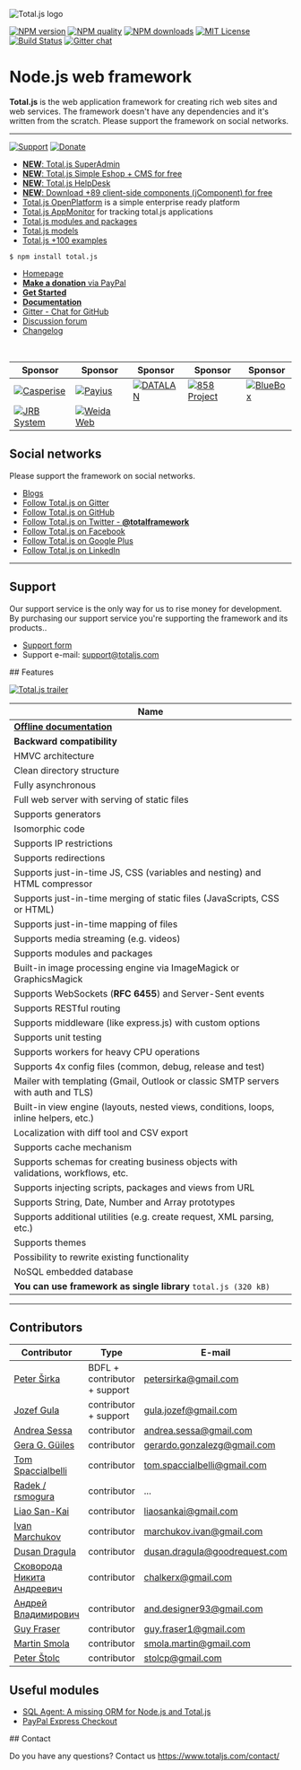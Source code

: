![Total.js logo](https://www.totaljs.com/img/logo-signature.png)

[![NPM version][npm-version-image]][npm-url] [![NPM quality][npm-quality]](http://packagequality.com/#?package=total.js) [![NPM downloads][npm-downloads-image]][npm-url] [![MIT License][license-image]][license-url] [![Build Status][travis-image]][travis-url] [![Gitter chat](https://badges.gitter.im/totaljs/framework.png)](https://gitter.im/totaljs/framework)

Node.js web framework
=====================

__Total.js__ is the web application framework for creating rich web sites and web services. The framework doesn't have any dependencies and it's written from the scratch. Please support the framework on social networks.

---

[![Support](https://www.totaljs.com/img/button-support.png?v=1)](https://www.totaljs.com/support/) [![Donate](https://www.totaljs.com/img/button-donate.png)](https://www.totaljs.com/#make-a-donation)

- [__NEW__: Total.js SuperAdmin](https://www.totaljs.com/superadmin/)
- [__NEW__: Total.js Simple Eshop + CMS for free](http://www.totaljs.com/eshop/)
- [__NEW__: Total.js HelpDesk](https://www.totaljs.com/helpdesk/)
- [__NEW__: Download +89 client-side components (jComponent) for free](https://www.componentator.com)
- [Total.js OpenPlatform](https://www.totaljs.com/openplatform/) is a simple enterprise ready platform
- [Total.js AppMonitor](https://www.totaljs.com/monitor/) for tracking total.js applications
- [Total.js modules and packages](https://github.com/totaljs/modules)
- [Total.js models](https://github.com/totaljs/models)
- [Total.js +100 examples](https://github.com/totaljs/examples)

```
$ npm install total.js
```

- [Homepage](http://www.totaljs.com)
- [__Make a donation__ via PayPal](http://www.totaljs.com/#make-a-donation)
- [__Get Started__](http://www.totaljs.com/get-started/)
- [__Documentation__](http://docs.totaljs.com)
- [Gitter - Chat for GitHub](https://gitter.im/totaljs/framework)
- [Discussion forum](https://groups.google.com/forum/#!forum/totaljs)
- [Changelog](https://github.com/totaljs/framework/blob/master/changes.txt)

&nbsp;

| Sponsor | Sponsor | Sponsor | Sponsor | Sponsor |
|------|------|------|------|------|
| [![Casperise](https://www.totaljs.com/img/logo-casperise.png)](https://www.casperise.com/) | [![Payius](https://www.totaljs.com/img/logo-payius.png)](http://www.payius.com) | [![DATALAN](https://www.totaljs.com/img/logo-datalan.png)](http://www.datalan.sk) | [![858 Project](https://www.totaljs.com/img/logo-858.png)](http://www.858project.com) | [![BlueBox](https://www.totaljs.com/img/logo-bluebox.png)](http://www.bbox.es/) |
| [![JRB System](https://www.totaljs.com/img/logo-jrbsystem.png)](http://www.jrbsystem.com/) | [![Weida Web](https://www.totaljs.com/img/logo-weidaweb.png)](https://www.weidaweb.com/) | |

## Social networks

Please support the framework on social networks.

- [Blogs](https://bufferwall.com/explore/?tag=total.js)
- [Follow Total.js on Gitter](https://gitter.im/totaljs/framework)
- [Follow Total.js on GitHub](https://github.com/totaljs/framework)
- [Follow Total.js on Twitter - __@totalframework__](https://twitter.com/totalframework)
- [Follow Total.js on Facebook](https://www.facebook.com/totaljs.web.framework)
- [Follow Total.js on Google Plus](https://plus.google.com/u/0/113175077493180148081/posts)
- [Follow Total.js on LinkedIn](https://www.linkedin.com/groups/totaljs-8109884)

---

## Support

Our support service is the only way for us to rise money for development. By purchasing our support
service you're supporting the framework and its products..

- [Support form](http://www.totaljs.com/support/)
- Support e-mail: <support@totaljs.com>

## Features

[![Total.js trailer](https://www.totaljs.com/img/github-video.png)](https://vimeo.com/134131056)

| Name |
|------|
| [__Offline documentation__](http://docs.totaljs.com) |
| __Backward compatibility__ |
| HMVC architecture |
| Clean directory structure |
| Fully asynchronous |
| Full web server with serving of static files |
| Supports generators |
| Isomorphic code |
| Supports IP restrictions |
| Supports redirections |
| Supports just-in-time JS, CSS (variables and nesting) and HTML compressor |
| Supports just-in-time merging of static files (JavaScripts, CSS or HTML) |
| Supports just-in-time mapping of files |
| Supports media streaming (e.g. videos) |
| Supports modules and packages |
| Built-in image processing engine via ImageMagick or GraphicsMagick |
| Supports WebSockets (__RFC 6455__) and Server-Sent events |
| Supports RESTful routing |
| Supports middleware (like express.js) with custom options |
| Supports unit testing |
| Supports workers for heavy CPU operations |
| Supports 4x config files (common, debug, release and test) |
| Mailer with templating (Gmail, Outlook or classic SMTP servers with auth and TLS) |
| Built-in view engine (layouts, nested views, conditions, loops, inline helpers, etc.) |
| Localization with diff tool and CSV export |
| Supports cache mechanism |
| Supports schemas for creating business objects with validations, workflows, etc. |
| Supports injecting scripts, packages and views from URL |
| Supports String, Date, Number and Array prototypes |
| Supports additional utilities (e.g. create request, XML parsing, etc.) |
| Supports themes |
| Possibility to rewrite existing functionality |
| NoSQL embedded database |
| __You can use framework as single library__ `total.js (320 kB)` |

---

## Contributors

| Contributor | Type | E-mail |
|-------------|------|--------|
| [Peter Širka](https://github.com/JozefGula) | BDFL + contributor + support | <petersirka@gmail.com> |
| [Jozef Gula](https://github.com/JozefGula) | contributor + support | <gula.jozef@gmail.com> |
| [Andrea Sessa](https://github.com/asessa) | contributor | <andrea.sessa@gmail.com> |
| [Gera G. Güiles](https://github.com/Maxima-Solutions) | contributor | <gerardo.gonzalezg@gmail.com> |
| [Tom Spaccialbelli](https://github.com/harry-stot) | contributor | <tom.spaccialbelli@gmail.com> |
| [Radek / rsmogura](https://github.com/rsmogura) | contributor | ... |
| [Liao San-Kai](https://github.com/liaosankai) | contributor | <liaosankai@gmail.com> |
| [Ivan Marchukov](https://github.com/deadman2000) | contributor | <marchukov.ivan@gmail.com> |
| [Dusan Dragula](https://github.com/DusanDragulaGR) | contributor | <dusan.dragula@goodrequest.com> |
| [Сковорода Никита Андреевич](https://github.com/ChALkeR) | contributor | <chalkerx@gmail.com> |
| [Андрей Владимирович](https://github.com/anddesigner) | contributor | <and.designer93@gmail.com> |
| [Guy Fraser](https://github.com/aubergine10) | contributor | <guy.fraser1@gmail.com> |
| [Martin Smola](https://github.com/molda) | contributor | <smola.martin@gmail.com> |
| [Peter Štolc](https://github.com/fokinko) | contributor | <stolcp@gmail.com> |

## Useful modules

- [SQL Agent: A missing ORM for Node.js and Total.js](https://github.com/petersirka/node-sqlagent)
- [PayPal Express Checkout](https://github.com/petersirka/node-paypal-express-checkout)

## Contact

Do you have any questions? Contact us <https://www.totaljs.com/contact/>

[license-image]: https://img.shields.io/badge/license-MIT-blue.svg?style=flat
[license-url]: license.txt

[npm-url]: https://npmjs.org/package/total.js
[npm-version-image]: https://img.shields.io/npm/v/total.js.svg?style=flat
[npm-downloads-image]: https://img.shields.io/npm/dm/total.js.svg?style=flat
[npm-quality]: http://npm.packagequality.com/shield/total.js.svg

[travis-url]: https://travis-ci.org/totaljs/framework
[travis-image]: https://img.shields.io/travis/totaljs/framework.svg?style=flat

